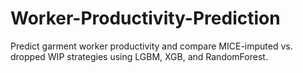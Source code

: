 # Worker-Productivity-Prediction
Predict garment worker productivity and compare MICE-imputed vs. dropped WIP strategies using LGBM, XGB, and RandomForest.

